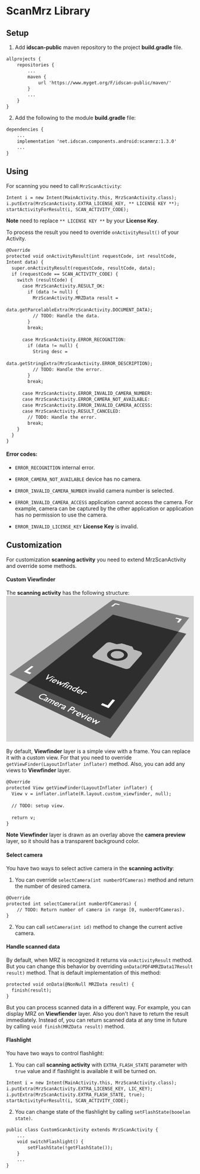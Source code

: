 # ScanMrz Library

## Setup

1. Add **idscan-public** maven repository to the project **build.gradle** file.
```
allprojects {
    repositories {
        ...
        maven {
            url 'https://www.myget.org/F/idscan-public/maven/'
        }
        ...
    }
}
```

2. Add the following to the module **build.gradle** file:
```
dependencies {
    ...
    implementation 'net.idscan.components.android:scanmrz:1.3.0'
    ...
}
```

## Using

For scanning you need to call ```MrzScanActivity```:

```
Intent i = new Intent(MainActivity.this, MrzScanActivity.class);
i.putExtra(MrzScanActivity.EXTRA_LICENSE_KEY, ** LICENSE KEY **);
startActivityForResult(i, SCAN_ACTIVITY_CODE);
```
**Note** need to replace ```** LICENSE KEY **``` by your **License Key**.

To process the result you need to override ```onActivityResult()``` of your Activity.

```
@Override
protected void onActivityResult(int requestCode, int resultCode, Intent data) {
  super.onActivityResult(requestCode, resultCode, data);
  if (requestCode == SCAN_ACTIVITY_CODE) {
    switch (resultCode) {
      case MrzScanActivity.RESULT_OK:
        if (data != null) {
          MrzScanActivity.MRZData result =
                  data.getParcelableExtra(MrzScanActivity.DOCUMENT_DATA);
          // TODO: Handle the data.
        }
        break;

      case MrzScanActivity.ERROR_RECOGNITION:
        if (data != null) {
          String desc =
                   data.getStringExtra(MrzScanActivity.ERROR_DESCRIPTION);
          // TODO: Handle the error.
        }
        break;

      case MrzScanActivity.ERROR_INVALID_CAMERA_NUMBER:
      case MrzScanActivity.ERROR_CAMERA_NOT_AVAILABLE:
      case MrzScanActivity.ERROR_INVALID_CAMERA_ACCESS:
      case MrzScanActivity.RESULT_CANCELED:
        // TODO: Handle the error.
        break;
    }
  }
}
```

#### Error codes:

* ```ERROR_RECOGNITION``` internal error.

* ```ERROR_CAMERA_NOT_AVAILABLE``` device has no camera.

* ```ERROR_INVALID_CAMERA_NUMBER``` invalid camera number is selected.

* ```ERROR_INVALID_CAMERA_ACCESS``` application cannot access the camera. For example, camera can be captured by the other application or application has no permission to use the camera.

* ```ERROR_INVALID_LICENSE_KEY``` **License Key** is invalid.

## Customization

For customization **scanning activity** you need to extend MrzScanActivity and override some methods.

#### Custom Viewfinder

The **scanning activity** has the following structure:
![Structure of Scanning View](/images/scan_view_structure.png)

By default, **Viewfinder** layer is a simple view with a frame. You can replace it with a custom view. For that you need to override ```getViewFinder(LayoutInflater inflater)``` method. Also, you can add any views to **Viewfinder** layer.
```
@Override
protected View getViewFinder(LayoutInflater inflater) {
  View v = inflater.inflate(R.layout.custom_viewfinder, null);

  // TODO: setup view.

  return v;
}
```

**Note** **Viewfinder** layer is drawn as an overlay above the **camera preview** layer, so it should has a transparent background color.

#### Select camera

You have two ways to select active camera in the **scanning activity**:

1. You can override ```selectCamera(int numberOfCameras)``` method and return the number of desired camera.
```
@Override
protected int selectCamera(int numberOfCameras) {
    // TODO: Return number of camera in range [0, numberOfCameras).
}
```
2. You can call ```setCamera(int id)``` method to change the current active camera.


#### Handle scanned data

By default, when MRZ is recognized it returns via ```onActivityResult``` method. But you can change this behavior by overriding ```onData(PDF4MRZData17Result result)``` method. That is default implementation of this method:
```
protected void onData(@NonNull MRZData result) {
  finish(result);
}
```
But you can process scanned data in a different way. For example, you can display MRZ on **Viewfiender** layer. Also you don't have to return the result immediately. Instead of, you can return scanned data at any time in future by calling ```void finish(MRZData result)``` method.

#### Flashlight

You have two ways to control flashlight:

1. You can call **scanning activity** with ```EXTRA_FLASH_STATE``` parameter with ```true``` value and if flashlight is available it will be turned on.
```
Intent i = new Intent(MainActivity.this, MrzScanActivity.class);
i.putExtra(MrzScanActivity.EXTRA_LICENSE_KEY, LIC_KEY);
i.putExtra(MrzScanActivity.EXTRA_FLASH_STATE, true);
startActivityForResult(i, SCAN_ACTIVITY_CODE);
```
2. You can change state of the flashlight by calling ```setFlashState(booelan state)```.
```
public class CustomScanActivity extends MrzScanActivity {
    ...
    void switchFlashlight() {
        setFlashState(!getFlashState());
    }
    ...
}
```
